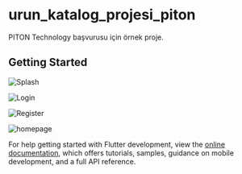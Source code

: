 # urun_katalog_projesi_piton

PITON Technology başvurusu için örnek proje.

## Getting Started

![Splash](https://user-images.githubusercontent.com/82712893/212476166-2d32e832-1a2f-4563-ba8c-23faf521d613.png)

![Login](https://user-images.githubusercontent.com/82712893/212476173-98c60c26-93f8-41ce-b18f-b646e321c8c3.png)

![Register](https://user-images.githubusercontent.com/82712893/212476177-2b88ea40-b72b-4866-9e6f-9f564626b062.png)

![homepage](https://user-images.githubusercontent.com/82712893/212476778-80718610-4347-471c-89cc-8960b5019ad0.png)






For help getting started with Flutter development, view the
[online documentation](https://docs.flutter.dev/), which offers tutorials,
samples, guidance on mobile development, and a full API reference.


